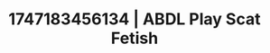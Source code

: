---
categories:
- Sultry laughter
- Squirting orgasm
- Barefoot beauty
- Voyeur fantasy
- Safe for work
image: /assets/images/1747183456134.jpg
layout: post
seo:
  description: Featured content with exclusive ABDL Play, Scat Fetish. HD images available.
  keywords: ABDL Play, Scat Fetish
  og_image: /assets/images/1747183456134.jpg
  schema_type: VisualArtwork
tags:
- ABDL Play
- Scat Fetish
- '#1747183456134'
title: 1747183456134 | ABDL Play Scat Fetish
---